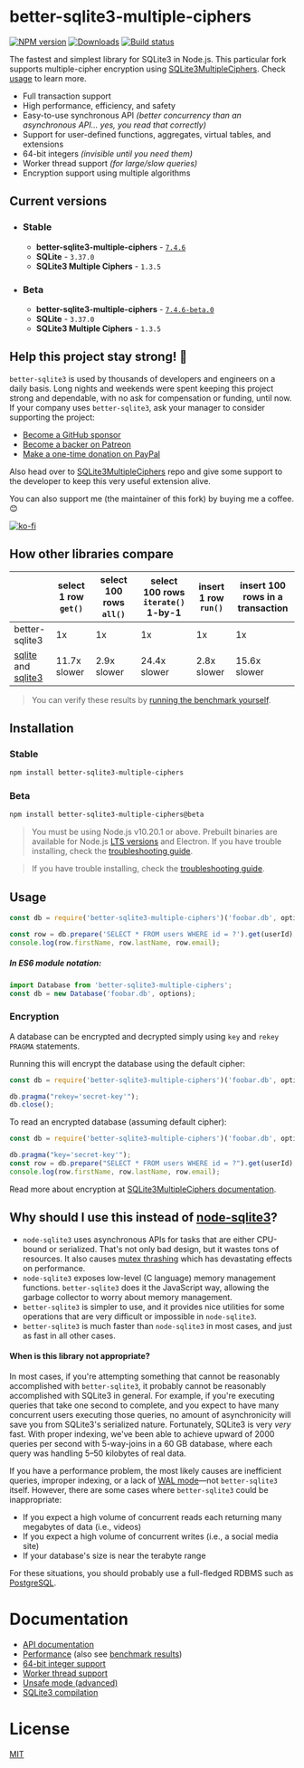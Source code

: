 # better-sqlite3-multiple-ciphers

[![NPM version](https://img.shields.io/npm/v/better-sqlite3-multiple-ciphers?logo=npm&color=cc3838&style=for-the-badge)](https://www.npmjs.com/package/better-sqlite3-multiple-ciphers)
[![Downloads](https://img.shields.io/npm/dt/better-sqlite3-multiple-ciphers?logo=DocuSign&logoColor=FFF&color=2757c4&style=for-the-badge)](https://www.npmjs.com/package/better-sqlite3-multiple-ciphers)
[![Build status](https://img.shields.io/github/workflow/status/m4heshd/better-sqlite3-multiple-ciphers/test?label=Build%2FTest&logo=github&style=for-the-badge)](https://github.com/m4heshd/better-sqlite3-multiple-ciphers/actions/workflows/test.yml)

The fastest and simplest library for SQLite3 in Node.js. This particular fork supports multiple-cipher encryption using [SQLite3MultipleCiphers](https://github.com/utelle/SQLite3MultipleCiphers). Check [usage](#usage) to learn more.

- Full transaction support
- High performance, efficiency, and safety
- Easy-to-use synchronous API *(better concurrency than an asynchronous API... yes, you read that correctly)*
- Support for user-defined functions, aggregates, virtual tables, and extensions
- 64-bit integers *(invisible until you need them)*
- Worker thread support *(for large/slow queries)*
- Encryption support using multiple algorithms

## Current versions

- ### Stable
  - **better-sqlite3-multiple-ciphers** - [`7.4.6`](https://www.npmjs.com/package/better-sqlite3-multiple-ciphers/v/7.4.6)
  - **SQLite** - `3.37.0`
  - **SQLite3 Multiple Ciphers** - `1.3.5`

- ### Beta
  - **better-sqlite3-multiple-ciphers** - [`7.4.6-beta.0`](https://www.npmjs.com/package/better-sqlite3-multiple-ciphers/v/7.4.6-beta.0)
  - **SQLite** - `3.37.0`
  - **SQLite3 Multiple Ciphers** - `1.3.5`

## Help this project stay strong! &#128170;

`better-sqlite3` is used by thousands of developers and engineers on a daily basis. Long nights and weekends were spent keeping this project strong and dependable, with no ask for compensation or funding, until now. If your company uses `better-sqlite3`, ask your manager to consider supporting the project:

- [Become a GitHub sponsor](https://github.com/sponsors/JoshuaWise)
- [Become a backer on Patreon](https://www.patreon.com/joshuawise)
- [Make a one-time donation on PayPal](https://www.paypal.me/joshuathomaswise)

Also head over to [SQLite3MultipleCiphers](https://github.com/utelle/SQLite3MultipleCiphers) repo and give some support to the developer to keep this very useful extension alive.

You can also support me (the maintainer of this fork) by buying me a coffee. 😊

[![ko-fi](https://i.ibb.co/QmQknmc/ko-fi.png)](https://ko-fi.com/m4heshd)

## How other libraries compare

|   |select 1 row &nbsp;`get()`&nbsp;|select 100 rows &nbsp;&nbsp;`all()`&nbsp;&nbsp;|select 100 rows `iterate()` 1-by-1|insert 1 row `run()`|insert 100 rows in a transaction|
|---|---|---|---|---|---|
|better-sqlite3|1x|1x|1x|1x|1x|
|[sqlite](https://www.npmjs.com/package/sqlite) and [sqlite3](https://www.npmjs.com/package/sqlite3)|11.7x slower|2.9x slower|24.4x slower|2.8x slower|15.6x slower|

> You can verify these results by [running the benchmark yourself](./docs/benchmark.md).

## Installation

### Stable

```bash
npm install better-sqlite3-multiple-ciphers
```

### Beta

```bash
npm install better-sqlite3-multiple-ciphers@beta
```

> You must be using Node.js v10.20.1 or above. Prebuilt binaries are available for Node.js [LTS versions](https://nodejs.org/en/about/releases/) and Electron. If you have trouble installing, check the [troubleshooting guide](./docs/troubleshooting.md).

> If you have trouble installing, check the [troubleshooting guide](./docs/troubleshooting.md).

## Usage

```js
const db = require('better-sqlite3-multiple-ciphers')('foobar.db', options);

const row = db.prepare('SELECT * FROM users WHERE id = ?').get(userId);
console.log(row.firstName, row.lastName, row.email);
```

##### In ES6 module notation:

```js
import Database from 'better-sqlite3-multiple-ciphers';
const db = new Database('foobar.db', options);
```

### Encryption

A database can be encrypted and decrypted simply using `key` and `rekey` `PRAGMA` statements.

Running this will encrypt the database using the default cipher:

```js
const db = require('better-sqlite3-multiple-ciphers')('foobar.db', options);

db.pragma("rekey='secret-key'");
db.close();
```

To read an encrypted database (assuming default cipher):

```js
const db = require('better-sqlite3-multiple-ciphers')('foobar.db', options);

db.pragma("key='secret-key'");
const row = db.prepare("SELECT * FROM users WHERE id = ?").get(userId);
console.log(row.firstName, row.lastName, row.email);
```

Read more about encryption at [SQLite3MultipleCiphers documentation](https://utelle.github.io/SQLite3MultipleCiphers/).

## Why should I use this instead of [node-sqlite3](https://github.com/mapbox/node-sqlite3)?

- `node-sqlite3` uses asynchronous APIs for tasks that are either CPU-bound or serialized. That's not only bad design, but it wastes tons of resources. It also causes [mutex thrashing](https://en.wikipedia.org/wiki/Resource_contention) which has devastating effects on performance.
- `node-sqlite3` exposes low-level (C language) memory management functions. `better-sqlite3` does it the JavaScript way, allowing the garbage collector to worry about memory management.
- `better-sqlite3` is simpler to use, and it provides nice utilities for some operations that are very difficult or impossible in `node-sqlite3`.
- `better-sqlite3` is much faster than `node-sqlite3` in most cases, and just as fast in all other cases.

#### When is this library not appropriate?

In most cases, if you're attempting something that cannot be reasonably accomplished with `better-sqlite3`, it probably cannot be reasonably accomplished with SQLite3 in general. For example, if you're executing queries that take one second to complete, and you expect to have many concurrent users executing those queries, no amount of asynchronicity will save you from SQLite3's serialized nature. Fortunately, SQLite3 is very *very* fast. With proper indexing, we've been able to achieve upward of 2000 queries per second with 5-way-joins in a 60 GB database, where each query was handling 5–50 kilobytes of real data.

If you have a performance problem, the most likely causes are inefficient queries, improper indexing, or a lack of [WAL mode](./docs/performance.md)—not `better-sqlite3` itself. However, there are some cases where `better-sqlite3` could be inappropriate:

- If you expect a high volume of concurrent reads each returning many megabytes of data (i.e., videos)
- If you expect a high volume of concurrent writes (i.e., a social media site)
- If your database's size is near the terabyte range

For these situations, you should probably use a full-fledged RDBMS such as [PostgreSQL](https://www.postgresql.org/).

# Documentation

- [API documentation](./docs/api.md)
- [Performance](./docs/performance.md) (also see [benchmark results](./docs/benchmark.md))
- [64-bit integer support](./docs/integer.md)
- [Worker thread support](./docs/threads.md)
- [Unsafe mode (advanced)](./docs/unsafe.md)
- [SQLite3 compilation](./docs/compilation.md)

# License

[MIT](./LICENSE)
